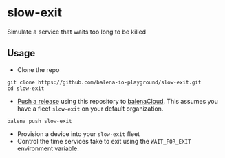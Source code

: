 # slow-exit
Simulate a service that waits too long to be killed


## Usage

- Clone the repo
```
git clone https://github.com/balena-io-playground/slow-exit.git
cd slow-exit
```
- [Push a release](https://www.balena.io/docs/learn/getting-started/raspberrypi3/nodejs/#create-a-release) using this repository to [balenaCloud](balena.io). This assumes you have a fleet `slow-exit` on your default organization.
```
balena push slow-exit
```
- Provision a device into your `slow-exit` fleet
- Control the time services take to exit using the `WAIT_FOR_EXIT` environment variable.
